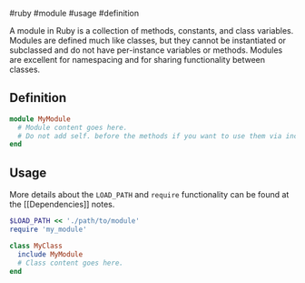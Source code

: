 #ruby #module #usage #definition

A module in Ruby is a collection of methods, constants, and class variables. Modules are defined much like classes, but they cannot be instantiated or subclassed and do not have per-instance variables or methods. Modules are excellent for namespacing and for sharing functionality between classes.

## Definition

``` ruby
module MyModule
  # Module content goes here.
  # Do not add self. before the methods if you want to use them via include.
end
```

## Usage

More details about the `LOAD_PATH` and `require` functionality can be found at the [[Dependencies]] notes.

``` ruby
$LOAD_PATH << './path/to/module'
require 'my_module'

class MyClass
  include MyModule
  # Class content goes here.
end
```
